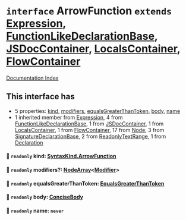 # `interface` ArrowFunction `extends` [Expression](../interface.Expression/README.md), [FunctionLikeDeclarationBase](../interface.FunctionLikeDeclarationBase/README.md), [JSDocContainer](../interface.JSDocContainer/README.md), [LocalsContainer](../interface.LocalsContainer/README.md), [FlowContainer](../interface.FlowContainer/README.md)

[Documentation Index](../README.md)

## This interface has

- 5 properties:
[kind](#-readonly-kind-syntaxkindarrowfunction),
[modifiers](#-readonly-modifiers-nodearraymodifier),
[equalsGreaterThanToken](#-readonly-equalsgreaterthantoken-equalsgreaterthantoken),
[body](#-readonly-body-concisebody),
[name](#-readonly-name-never)
- 1 inherited member from [Expression](../interface.Expression/README.md), 4 from [FunctionLikeDeclarationBase](../interface.FunctionLikeDeclarationBase/README.md), 1 from [JSDocContainer](../interface.JSDocContainer/README.md), 1 from [LocalsContainer](../interface.LocalsContainer/README.md), 1 from [FlowContainer](../interface.FlowContainer/README.md), 17 from [Node](../interface.Node/README.md), 3 from [SignatureDeclarationBase](../interface.SignatureDeclarationBase/README.md), 2 from [ReadonlyTextRange](../interface.ReadonlyTextRange/README.md), 1 from [Declaration](../interface.Declaration/README.md)


#### 📄 `readonly` kind: [SyntaxKind.ArrowFunction](../enum.SyntaxKind/README.md#arrowfunction--219)



#### 📄 `readonly` modifiers?: [NodeArray](../interface.NodeArray/README.md)\<[Modifier](../type.Modifier/README.md)>



#### 📄 `readonly` equalsGreaterThanToken: [EqualsGreaterThanToken](../type.EqualsGreaterThanToken/README.md)



#### 📄 `readonly` body: [ConciseBody](../type.ConciseBody/README.md)



#### 📄 `readonly` name: `never`



